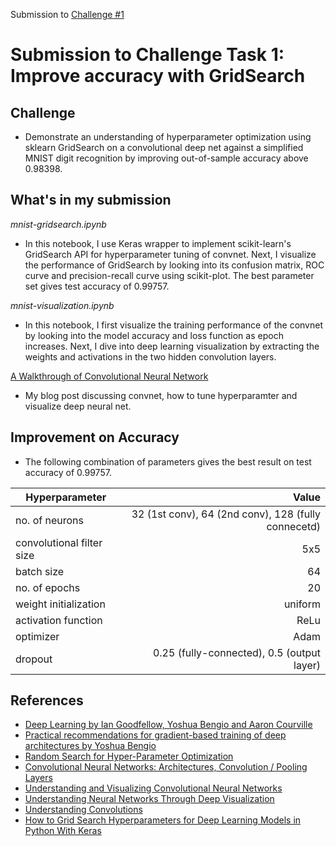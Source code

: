 Submission to [Challenge #1](https://github.com/ziff/internship2017/issues/2)

# Submission to Challenge Task 1: Improve accuracy with GridSearch
 
 
## Challenge
* Demonstrate an understanding of hyperparameter optimization using sklearn GridSearch on a convolutional deep net against a simplified MNIST digit recognition by improving out-of-sample accuracy above 0.98398.
 
 
## What's in my submission

*mnist-gridsearch.ipynb*

* In this notebook, I use Keras wrapper to implement scikit-learn's GridSearch API for hyperparameter tuning of convnet. Next, I visualize the performance of GridSearch by looking into its confusion matrix, ROC curve and precision-recall curve using scikit-plot. The best parameter set gives test accuracy of 0.99757.  

*mnist-visualization.ipynb*

* In this notebook, I first visualize the training performance of the convnet by looking into the model accuracy and loss function as epoch increases. Next, I dive into deep learning visualization by extracting the weights and activations in the two hidden convolution layers.

[A Walkthrough of Convolutional Neural Network](https://sukilau.github.io/posts/cnn/) 

* My blog post discussing convnet, how to tune hyperparamter and visualize deep neural net.

 
## Improvement on Accuracy

* The following combination of parameters gives the best result on test accuracy of 0.99757.
 
 | Hyperparameter                 | Value                                                | 
 | ------------------------------ |-----------------------------------------------------:|
 | no. of neurons                 | 32 (1st conv), 64 (2nd conv), 128 (fully connecetd)  | 
 | convolutional filter size      | 5x5                                                  |
 | batch size                     | 64                                                   |
 | no. of epochs                  | 20                                                   |
 | weight initialization          | uniform                                              |
 | activation function            | ReLu                                                 |
 | optimizer                      | Adam                                                 |
 | dropout                        | 0.25 (fully-connected), 0.5 (output layer)           |

 
## References

* [Deep Learning by Ian Goodfellow, Yoshua Bengio and Aaron Courville](http://www.deeplearningbook.org/)
* [Practical recommendations for gradient-based training of deep architectures by Yoshua Bengio](https://arxiv.org/abs/1206.5533)
* [Random Search for Hyper-Parameter Optimization](http://www.jmlr.org/papers/volume13/bergstra12a/bergstra12a.pdf)
* [Convolutional Neural Networks: Architectures, Convolution / Pooling Layers](http://cs231n.github.io/convolutional-networks/)
* [Understanding and Visualizing Convolutional Neural Networks](http://cs231n.github.io/understanding-cnn/)
* [Understanding Neural Networks Through Deep Visualization](http://yosinski.com/deepvis)
* [Understanding Convolutions](http://colah.github.io/posts/2014-07-Understanding-Convolutions/)
* [How to Grid Search Hyperparameters for Deep Learning Models in Python With Keras](http://machinelearningmastery.com/grid-search-hyperparameters-deep-learning-models-python-keras/)
 
 
